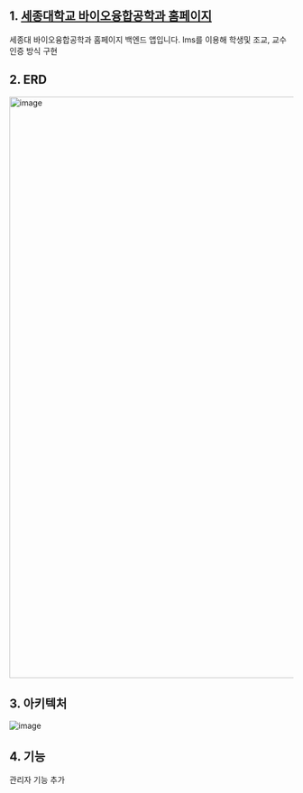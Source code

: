 ## 1. [세종대학교 바이오융합공학과 홈페이지](https://ibb.sejong.ac.kr/) 
세종대 바이오융합공학과 홈페이지 백엔드 앱입니다.
lms를 이용해 학생및 조교, 교수 인증 방식 구현


## 2. ERD
<img width="1032" alt="image" src="https://github.com/user-attachments/assets/926ab283-0ae6-4071-b77a-2b6566f90a29" />


## 3. 아키텍처 
![image](https://github.com/user-attachments/assets/d3017d6a-a813-414d-b447-a859a9859656)

## 4. 기능
관리자 기능 추가

